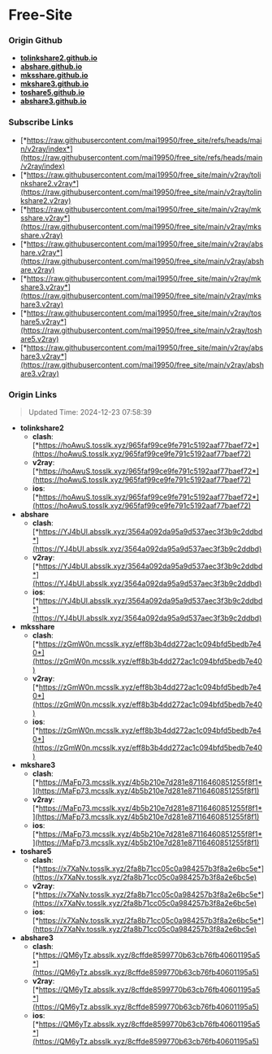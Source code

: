# Free-Site

### Origin Github

- [**tolinkshare2.github.io**](https://github.com/tolinkshare2/tolinkshare2.github.io)
- [**abshare.github.io**](https://github.com/abshare/abshare.github.io)
- [**mksshare.github.io**](https://github.com/mksshare/mksshare.github.io)
- [**mkshare3.github.io**](https://github.com/mkshare3/mkshare3.github.io)
- [**toshare5.github.io**](https://github.com/toshare5/toshare5.github.io)
- [**abshare3.github.io**](https://github.com/abshare3/abshare3.github.io)

### Subscribe Links

- [*https://raw.githubusercontent.com/mai19950/free_site/refs/heads/main/v2ray/index*](https://raw.githubusercontent.com/mai19950/free_site/refs/heads/main/v2ray/index)
- [*https://raw.githubusercontent.com/mai19950/free_site/main/v2ray/tolinkshare2.v2ray*](https://raw.githubusercontent.com/mai19950/free_site/main/v2ray/tolinkshare2.v2ray)
- [*https://raw.githubusercontent.com/mai19950/free_site/main/v2ray/mksshare.v2ray*](https://raw.githubusercontent.com/mai19950/free_site/main/v2ray/mksshare.v2ray)
- [*https://raw.githubusercontent.com/mai19950/free_site/main/v2ray/abshare.v2ray*](https://raw.githubusercontent.com/mai19950/free_site/main/v2ray/abshare.v2ray)
- [*https://raw.githubusercontent.com/mai19950/free_site/main/v2ray/mkshare3.v2ray*](https://raw.githubusercontent.com/mai19950/free_site/main/v2ray/mkshare3.v2ray)
- [*https://raw.githubusercontent.com/mai19950/free_site/main/v2ray/toshare5.v2ray*](https://raw.githubusercontent.com/mai19950/free_site/main/v2ray/toshare5.v2ray)
- [*https://raw.githubusercontent.com/mai19950/free_site/main/v2ray/abshare3.v2ray*](https://raw.githubusercontent.com/mai19950/free_site/main/v2ray/abshare3.v2ray)

### Origin Links

> Updated Time: 2024-12-23 07:58:39

- **tolinkshare2**
  - **clash**: [*https://hoAwuS.tosslk.xyz/965faf99ce9fe791c5192aaf77baef72*](https://hoAwuS.tosslk.xyz/965faf99ce9fe791c5192aaf77baef72)
  - **v2ray**: [*https://hoAwuS.tosslk.xyz/965faf99ce9fe791c5192aaf77baef72*](https://hoAwuS.tosslk.xyz/965faf99ce9fe791c5192aaf77baef72)
  - **ios**: [*https://hoAwuS.tosslk.xyz/965faf99ce9fe791c5192aaf77baef72*](https://hoAwuS.tosslk.xyz/965faf99ce9fe791c5192aaf77baef72)
- **abshare**
  - **clash**: [*https://YJ4bUI.absslk.xyz/3564a092da95a9d537aec3f3b9c2ddbd*](https://YJ4bUI.absslk.xyz/3564a092da95a9d537aec3f3b9c2ddbd)
  - **v2ray**: [*https://YJ4bUI.absslk.xyz/3564a092da95a9d537aec3f3b9c2ddbd*](https://YJ4bUI.absslk.xyz/3564a092da95a9d537aec3f3b9c2ddbd)
  - **ios**: [*https://YJ4bUI.absslk.xyz/3564a092da95a9d537aec3f3b9c2ddbd*](https://YJ4bUI.absslk.xyz/3564a092da95a9d537aec3f3b9c2ddbd)
- **mksshare**
  - **clash**: [*https://zGmW0n.mcsslk.xyz/eff8b3b4dd272ac1c094bfd5bedb7e40*](https://zGmW0n.mcsslk.xyz/eff8b3b4dd272ac1c094bfd5bedb7e40)
  - **v2ray**: [*https://zGmW0n.mcsslk.xyz/eff8b3b4dd272ac1c094bfd5bedb7e40*](https://zGmW0n.mcsslk.xyz/eff8b3b4dd272ac1c094bfd5bedb7e40)
  - **ios**: [*https://zGmW0n.mcsslk.xyz/eff8b3b4dd272ac1c094bfd5bedb7e40*](https://zGmW0n.mcsslk.xyz/eff8b3b4dd272ac1c094bfd5bedb7e40)
- **mkshare3**
  - **clash**: [*https://MaFp73.mcsslk.xyz/4b5b210e7d281e87116460851255f8f1*](https://MaFp73.mcsslk.xyz/4b5b210e7d281e87116460851255f8f1)
  - **v2ray**: [*https://MaFp73.mcsslk.xyz/4b5b210e7d281e87116460851255f8f1*](https://MaFp73.mcsslk.xyz/4b5b210e7d281e87116460851255f8f1)
  - **ios**: [*https://MaFp73.mcsslk.xyz/4b5b210e7d281e87116460851255f8f1*](https://MaFp73.mcsslk.xyz/4b5b210e7d281e87116460851255f8f1)
- **toshare5**
  - **clash**: [*https://x7XaNv.tosslk.xyz/2fa8b71cc05c0a984257b3f8a2e6bc5e*](https://x7XaNv.tosslk.xyz/2fa8b71cc05c0a984257b3f8a2e6bc5e)
  - **v2ray**: [*https://x7XaNv.tosslk.xyz/2fa8b71cc05c0a984257b3f8a2e6bc5e*](https://x7XaNv.tosslk.xyz/2fa8b71cc05c0a984257b3f8a2e6bc5e)
  - **ios**: [*https://x7XaNv.tosslk.xyz/2fa8b71cc05c0a984257b3f8a2e6bc5e*](https://x7XaNv.tosslk.xyz/2fa8b71cc05c0a984257b3f8a2e6bc5e)
- **abshare3**
  - **clash**: [*https://QM6yTz.absslk.xyz/8cffde8599770b63cb76fb40601195a5*](https://QM6yTz.absslk.xyz/8cffde8599770b63cb76fb40601195a5)
  - **v2ray**: [*https://QM6yTz.absslk.xyz/8cffde8599770b63cb76fb40601195a5*](https://QM6yTz.absslk.xyz/8cffde8599770b63cb76fb40601195a5)
  - **ios**: [*https://QM6yTz.absslk.xyz/8cffde8599770b63cb76fb40601195a5*](https://QM6yTz.absslk.xyz/8cffde8599770b63cb76fb40601195a5)
